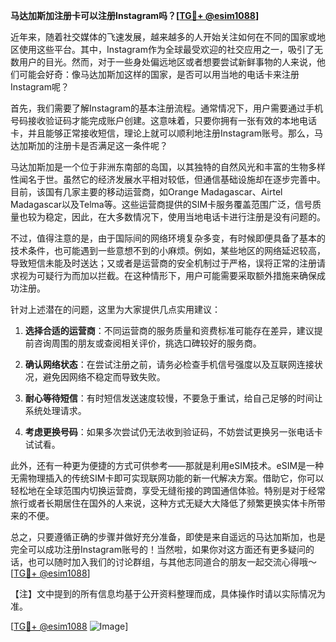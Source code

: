 **马达加斯加注册卡可以注册Instagram吗？[[TG💪+ @esim1088](https://t.me/s/esim1088)]**

近年来，随着社交媒体的飞速发展，越来越多的人开始关注如何在不同的国家或地区使用这些平台。其中，Instagram作为全球最受欢迎的社交应用之一，吸引了无数用户的目光。然而，对于一些身处偏远地区或者想要尝试新鲜事物的人来说，他们可能会好奇：像马达加斯加这样的国家，是否可以用当地的电话卡来注册Instagram呢？

首先，我们需要了解Instagram的基本注册流程。通常情况下，用户需要通过手机号码接收验证码才能完成账户创建。这意味着，只要你拥有一张有效的本地电话卡，并且能够正常接收短信，理论上就可以顺利地注册Instagram账号。那么，马达加斯加的注册卡是否满足这一条件呢？

马达加斯加是一个位于非洲东南部的岛国，以其独特的自然风光和丰富的生物多样性闻名于世。虽然它的经济发展水平相对较低，但通信基础设施却在逐步完善中。目前，该国有几家主要的移动运营商，如Orange Madagascar、Airtel Madagascar以及Telma等。这些运营商提供的SIM卡服务覆盖范围广泛，信号质量也较为稳定，因此，在大多数情况下，使用当地电话卡进行注册是没有问题的。

不过，值得注意的是，由于国际间的网络环境复杂多变，有时候即便具备了基本的技术条件，也可能遇到一些意想不到的小麻烦。例如，某些地区的网络延迟较高，导致短信未能及时送达；又或者是运营商的安全机制过于严格，误将正常的注册请求视为可疑行为而加以拦截。在这种情形下，用户可能需要采取额外措施来确保成功注册。

针对上述潜在的问题，这里为大家提供几点实用建议：

1. **选择合适的运营商**：不同运营商的服务质量和资费标准可能存在差异，建议提前咨询周围的朋友或查阅相关评价，挑选口碑较好的服务商。

2. **确认网络状态**：在尝试注册之前，请务必检查手机信号强度以及互联网连接状况，避免因网络不稳定而导致失败。

3. **耐心等待短信**：有时短信发送速度较慢，不要急于重试，给自己足够的时间让系统处理请求。

4. **考虑更换号码**：如果多次尝试仍无法收到验证码，不妨尝试更换另一张电话卡试试看。

此外，还有一种更为便捷的方式可供参考——那就是利用eSIM技术。eSIM是一种无需物理插入的传统SIM卡即可实现联网功能的新一代解决方案。借助它，你可以轻松地在全球范围内切换运营商，享受无缝衔接的跨国通信体验。特别是对于经常旅行或者长期居住在国外的人来说，这种方式无疑大大降低了频繁更换实体卡所带来的不便。

总之，只要遵循正确的步骤并做好充分准备，即使是来自遥远的马达加斯加，也是完全可以成功注册Instagram账号的！当然啦，如果你对这方面还有更多疑问的话，也可以随时加入我们的讨论群组，与其他志同道合的朋友一起交流心得哦～[[TG💪+ @esim1088](https://t.me/s/esim1088)]

【注】文中提到的所有信息均基于公开资料整理而成，具体操作时请以实际情况为准。

[[TG💪+ @esim1088](https://t.me/s/esim1088) ![Image](https://i.postimg.cc/4NQfJmqS/Snipaste-2025-05-13-00-14-12.png)]